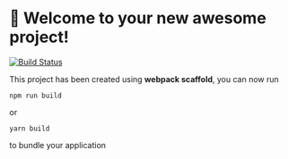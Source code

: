 # 🚀 Welcome to your new awesome project!

[![Build Status](https://travis-ci.org/olegshulyakov/game-price-tracker.svg?branch=master)](https://travis-ci.org/olegshulyakov/game-price-tracker)

This project has been created using **webpack scaffold**, you can now run

```
npm run build
```

or

```
yarn build
```

to bundle your application
